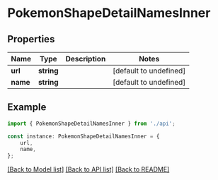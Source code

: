 # PokemonShapeDetailNamesInner


## Properties

Name | Type | Description | Notes
------------ | ------------- | ------------- | -------------
**url** | **string** |  | [default to undefined]
**name** | **string** |  | [default to undefined]

## Example

```typescript
import { PokemonShapeDetailNamesInner } from './api';

const instance: PokemonShapeDetailNamesInner = {
    url,
    name,
};
```

[[Back to Model list]](../README.md#documentation-for-models) [[Back to API list]](../README.md#documentation-for-api-endpoints) [[Back to README]](../README.md)
